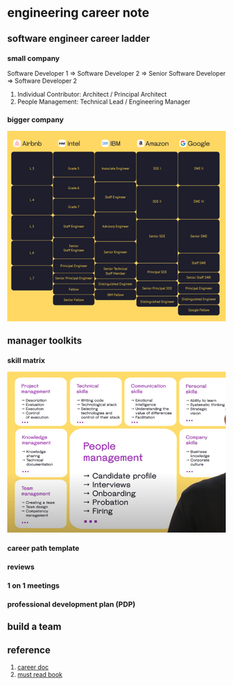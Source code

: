 
# engineering career note

##  software engineer career ladder

### small company
Software Developer 1 => Software Developer 2 => Senior Software Developer => Software Developer 2

1. Individual Contributor:  Architect / Principal Architect
2. People Management: Technical Lead / Engineering Manager

### bigger company
![big company job grades](./images/big_company_job_grade.png)

## manager toolkits

### skill matrix
![image info](./images/tech_lead_skill.png)

### career path template

### reviews

### 1 on 1 meetings

### professional development plan (PDP)


## build a team



## reference
1. [career doc](https://www.vectorly.team/pdf/career-path-guide)
2. [must read book](https://irina-seng.medium.com/top-20-books-a-software-developer-must-read-updated-b24bcc9ee3d)
